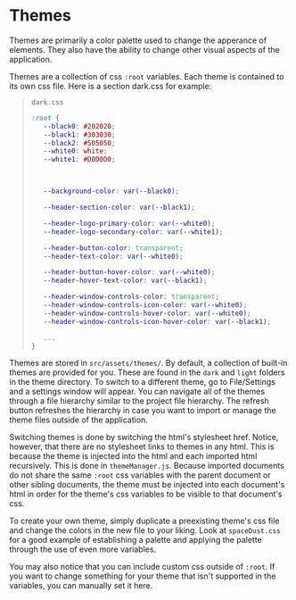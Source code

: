# Themes

Themes are primarily a color palette used to change the apperance of elements. They also have the ability to change other visual aspects of the application.

Themes are a collection of css `:root` variables. Each theme is contained to its own css file. Here is a section dark.css for example:
> `dark.css`
> ```css
> :root {
>    --black0: #202020;
>    --black1: #303030;
>    --black2: #505050;
>    --white0: white;
>    --white1: #D0D0D0;
>
>
>
>    --background-color: var(--black0);
>
>    --header-section-color: var(--black1);
>
>    --header-logo-primary-color: var(--white0);
>    --header-logo-secondary-color: var(--white1);
>
>    --header-button-color: transparent;
>    --header-text-color: var(--white0);
>
>    --header-button-hover-color: var(--white0);
>    --header-hover-text-color: var(--black1);
>
>    --header-window-controls-color: transparent;
>    --header-window-controls-icon-color: var(--white0);
>    --header-window-controls-hover-color: var(--white0);
>    --header-window-controls-icon-hover-color: var(--black1);
>
>    ...
> }
> ```

Themes are stored in `src/assets/themes/`. By default, a collection of built-in themes are provided for you. These are found in the `dark` and `light` folders in the theme directory. To switch to a different theme, go to File/Settings and a settings window will appear. You can navigate all of the themes through a file hierarchy similar to the project file hierarchy. The refresh button refreshes the hierarchy in case you want to import or manage the theme files outside of the application.

Switching themes is done by switching the html's stylesheet href. Notice, however, that there are no stylesheet links to themes in any html. This is because the theme is injected into the html and each imported html recursively. This is done in `themeManager.js`. Because imported documents do not share the same `:root` css variables with the parent document or other sibling documents, the theme must be injected into each document's html in order for the theme's css variables to be visible to that document's css. 

To create your own theme, simply duplicate a preexisting theme's css file and change the colors in the new file to your liking. Look at `spaceDust.css` for a good example of establishing a palette and applying the palette through the use of even more variables.

You may also notice that you can include custom css outside of `:root`. If you want to change something for your theme that isn't supported in the variables, you can manually set it here.

